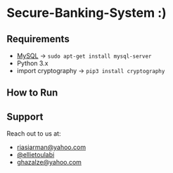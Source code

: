 # Secure-Banking-System :)

## Requirements
* [MySQL](https://www.mysql.com) -> ``sudo apt-get install mysql-server``
* Python 3.x
* import cryptography  -> ``pip3 install cryptography``

## How to Run

## Support
Reach out to us at:
* riasiarman@yahoo.com
* [@ellietoulabi](https://github.com/ellietoulabi)
* ghazalze@yahoo.com

